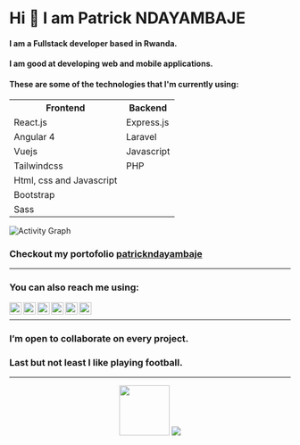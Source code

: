 <h1>Hi 👋 I am Patrick NDAYAMBAJE</h1>
<h4>I am a Fullstack developer based in Rwanda.<h4>
<h4>I am good at developing web and mobile applications.</h4>
<h4>These are some of the technologies that I'm currently using: </h4> 
<table>
<tr>
<th>Frontend</th>
<th>Backend</th>
</tr>
<tr>
<td>React.js</td>
<td>Express.js</td>
</tr>
<tr>
<td>Angular 4</td>
<td>Laravel</td>
</tr>
<tr><td>Vuejs</td>
<td>Javascript</td>
<tr>
<tr>
<td>Tailwindcss</td>
<td>PHP                 </td>
<tr>
<tr><td>Html, css and Javascript</td>
<td></td>
<tr>
<tr>
<td>Bootstrap</td>
<td></td>
</tr>
<tr><td>Sass</td>
<td></td>
<tr>
</table>

![Activity Graph](https://activity-graph.herokuapp.com/graph?username=patrick-n4&theme=github&hide_border=true&bg_color=0d1117&area_color=1f6fea&line=38d252&point=1f6fea&color=fefefe)
<h3>Checkout my portofolio <a href="https://www.patrickndayambaje.me" target="_blank">patrickndayambaje</a></h3>
<hr>
<h3> You can also reach me using: </h3>
<a target="_blank" href="https://www.linkedin.com/in/ndayambaje-patrick-90737022b/">
  <img align="left" alt="LinkdeIN" width="22px" src="https://cdn.jsdelivr.net/npm/simple-icons@v3/icons/linkedin.svg" />
</a>
<a target="_blank" href="https://api.whatsapp.com/send?phone=250786267979">
  <img align="left" alt="Whatsapp" width="22px" src="https://cdn.jsdelivr.net/npm/simple-icons@v3/icons/whatsapp.svg" />
</a>
<a target="_blank" href="https://www.instagram.com/patrickndayambaje1/">
  <img align="left" alt="Instagram" width="22px" src="https://cdn.jsdelivr.net/npm/simple-icons@v3/icons/instagram.svg" />
</a>
<a target="_blank" href="https://dev.to/patrickn4">
  <img align="left" alt="Devto" width="22px" src="https://cdn.jsdelivr.net/npm/simple-icons@v3/icons/dev-dot-to.svg" />
</a>
<a target="_blank" href="mailto:patrickndayambaje4@gmail.com">
  <img align="left" alt="Gmail" width="22px" src="https://cdn.jsdelivr.net/npm/simple-icons@v3/icons/gmail.svg" />
</a>
<a target="_blank" href="https://www.facebook.com/profile.php?id=100076022093184">
  <img align="left" alt="Facebook" width="22px" src="https://cdn.jsdelivr.net/npm/simple-icons@v3/icons/facebook.svg" />
</a>
<br>
<hr>
<h3>I’m open to collaborate on every project.</h3>
<h3>Last but not least I like playing football.</h3>
<hr>  

<div align="center">
<img src="https://raw.githubusercontent.com/patrick-n4/patrick-n4/d46037d61ec3f7cae5068d086a4318aa7164633d/logos/logo.svg" width="90" height="90">
<img src="https://raw.githubusercontent.com/patrick-n4/patrick-n4/d46037d61ec3f7cae5068d086a4318aa7164633d/logos/waves.svg" >
</div>
<!--
**patrick-n4/patrick-n4** is a ✨ _special_ ✨ repository because its `README.md` (this file) appears on your GitHub profile.

Here are some ideas to get you started:

- 🔭 I’m currently working on ...
- 🌱 I’m currently learning ...
- 👯 I’m looking to collaborate on ...
- 🤔 I’m looking for help with ...
- 💬 Ask me about ...
- 📫 How to reach me: ...
- 😄 Pronouns: ...
- ⚡ Fun fact: ...
-->

<!--
**patrick-n4/patrick-n4** is a ✨ _special_ ✨ repository because its `README.md` (this file) appears on your GitHub profile.

Here are some ideas to get you started:

- 🔭 I’m currently working on ...
- 🌱 I’m currently learning ...
- 👯 I’m looking to collaborate on ...
- 🤔 I’m looking for help with ...
- 💬 Ask me about ...
- 📫 How to reach me: ...
- 😄 Pronouns: ...
- ⚡ Fun fact: ...
-->

